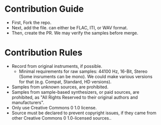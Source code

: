 # Contribution Guide

- First, Fork the repo.
- Next, add the file. can either be FLAC, ITI, or WAV format.
- Then, create the PR. We may verify the samples before merge.

# Contribution Rules

- Record from original instruments, if possible.
  - Minimal requirements for raw samples: 44100 Hz, 16-Bit, Stereo (Some insruments can be mono). We could make various versions for that (e.g. Compat, Standard, HD versions).
- Samples from unknown sources, are prohibited.
- Samples from sample-based synthesizers, or paid sources, are prohibited, as "All Rights Reserved to their original authors and manufacturers".
- Only use Creative Commons 0 1.0 license.
- Source must be declared to prevent copyright issues, if they came from other Creative Commons 0 1.0-licensed sources..